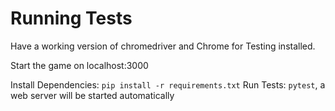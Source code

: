 # Running Tests

Have a working version of chromedriver and Chrome for Testing installed.

Start the game on localhost:3000

Install Dependencies: `pip install -r requirements.txt`
Run Tests: `pytest`, a web server will be started automatically